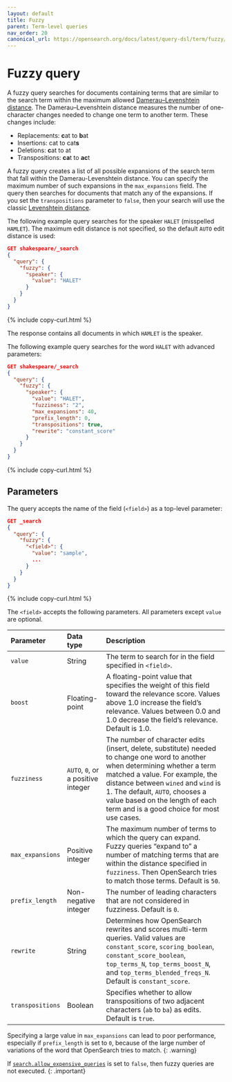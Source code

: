 ```yaml
---
layout: default
title: Fuzzy
parent: Term-level queries
nav_order: 20
canonical_url: https://opensearch.org/docs/latest/query-dsl/term/fuzzy/
---
```


# Fuzzy query

A fuzzy query searches for documents containing terms that are similar to the search term within the maximum allowed [Damerau–Levenshtein distance](https://en.wikipedia.org/wiki/Damerau–Levenshtein_distance). The Damerau–Levenshtein distance measures the number of one-character changes needed to change one term to another term. These changes include:

- Replacements: **c**at to **b**at
- Insertions: cat to cat**s**
- Deletions: **c**at to at
- Transpositions: **ca**t to **ac**t

A fuzzy query creates a list of all possible expansions of the search term that fall within the Damerau-Levenshtein distance. You can specify the maximum number of such expansions in the `max_expansions` field. The query then searches for documents that match any of the expansions. If you set the `transpositions` parameter to `false`, then your search will use the classic [Levenshtein distance](https://en.wikipedia.org/wiki/Levenshtein_distance). 

The following example query searches for the speaker `HALET` (misspelled `HAMLET`). The maximum edit distance is not specified, so the default `AUTO` edit distance is used:

```json
GET shakespeare/_search
{
  "query": {
    "fuzzy": {
      "speaker": {
        "value": "HALET"
      }
    }
  }
}
```
{% include copy-curl.html %}

The response contains all documents in which `HAMLET` is the speaker.

The following example query searches for the word `HALET` with advanced parameters:

```json
GET shakespeare/_search
{
  "query": {
    "fuzzy": {
      "speaker": {
        "value": "HALET",
        "fuzziness": "2",
        "max_expansions": 40,
        "prefix_length": 0,
        "transpositions": true,
        "rewrite": "constant_score"
      }
    }
  }
}
```
{% include copy-curl.html %}

## Parameters

The query accepts the name of the field (`<field>`) as a top-level parameter:

```json
GET _search
{
  "query": {
    "fuzzy": {
      "<field>": {
        "value": "sample",
        ...
      }
    }
  }
}
```
{% include copy-curl.html %}

The `<field>` accepts the following parameters. All parameters except `value` are optional.

Parameter | Data type | Description
:--- | :--- | :---
`value` | String | The term to search for in the field specified in `<field>`.
`boost` | Floating-point | A floating-point value that specifies the weight of this field toward the relevance score. Values above 1.0 increase the field’s relevance. Values between 0.0 and 1.0 decrease the field’s relevance. Default is 1.0.
`fuzziness` | `AUTO`, `0`, or a positive integer | The number of character edits (insert, delete, substitute) needed to change one word to another when determining whether a term matched a value. For example, the distance between `wined` and `wind` is 1. The default, `AUTO`, chooses a value based on the length of each term and is a good choice for most use cases.
`max_expansions` | Positive integer |  The maximum number of terms to which the query can expand. Fuzzy queries “expand to” a number of matching terms that are within the distance specified in `fuzziness`. Then OpenSearch tries to match those terms. Default is `50`.
`prefix_length` | Non-negative integer | The number of leading characters that are not considered in fuzziness. Default is `0`.
`rewrite` | String | Determines how OpenSearch rewrites and scores multi-term queries. Valid values are `constant_score`, `scoring_boolean`, `constant_score_boolean`, `top_terms_N`, `top_terms_boost_N`, and `top_terms_blended_freqs_N`. Default is `constant_score`.
`transpositions` | Boolean | Specifies whether to allow transpositions of two adjacent characters (`ab` to `ba`) as edits. Default is `true`.

Specifying a large value in `max_expansions` can lead to poor performance, especially if `prefix_length` is set to `0`, because of the large number of variations of the word that OpenSearch tries to match.
{: .warning}

If [`search.allow_expensive_queries`]({{site.url}}{{site.baseurl}}/query-dsl/index/#expensive-queries) is set to `false`, then fuzzy queries are not executed.
{: .important}

